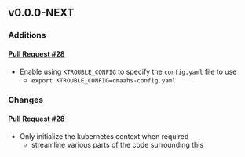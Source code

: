 ## v0.0.0-NEXT

### Additions

#### [Pull Request #28](https://github.com/Maahsome/ktrouble/pull/28)

- Enable using `KTROUBLE_CONFIG` to specify the `config.yaml` file to use
  - `export KTROUBLE_CONFIG=cmaahs-config.yaml`


### Changes

#### [Pull Request #28](https://github.com/Maahsome/ktrouble/pull/28)

- Only initialize the kubernetes context when required
  - streamline various parts of the code surrounding this

